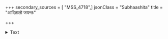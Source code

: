 +++
secondary_sources = [ "MSS_4718",]
jsonClass = "Subhaashita"
title = "आदितालो जयन्तः"

+++

<details><summary>Text</summary>

आदितालो जयन्तः स्याच् छृङ्गाररससंयुतः।  
रुद्रसंख्याक्षरपदैर् आयुर्वृद्धिकरः परः।  
एक एव लघुर्यस्मिन्न् आदितालः स कथ्यते॥
</details>
